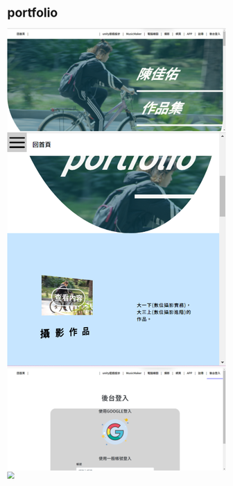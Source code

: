 # portfolio

<img src="https://github.com/leochenchiayu/portfolio/blob/main/image%20(1).png?raw=true"></img>
<img src="https://github.com/leochenchiayu/portfolio/blob/main/image%20(2).png?raw=true"></img>
<img src="https://github.com/leochenchiayu/portfolio/blob/main/image%20(3).png?raw=true"></img>
<img src="https://github.com/leochenchiayu/portfolio/blob/main/image%20.png?raw=true"></img>
